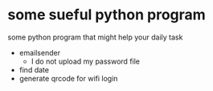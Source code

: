# some sueful python program
some python program that might help your daily task
- emailsender
  - I do not upload my password file
- find date
- generate qrcode for wifi login
